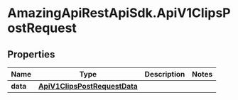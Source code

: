 # AmazingApiRestApiSdk.ApiV1ClipsPostRequest

## Properties

Name | Type | Description | Notes
------------ | ------------- | ------------- | -------------
**data** | [**ApiV1ClipsPostRequestData**](ApiV1ClipsPostRequestData.md) |  | 


